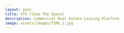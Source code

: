 ```yaml
---
layout: post
title: VTS (View The Space)
description: Commerical Real Estate Leasing Platform
image: assets/images/TIMS_2.jpg
---
```



